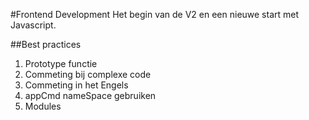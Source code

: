#Frontend Development
Het begin van de V2 en een nieuwe start met Javascript.

##Best practices
1. Prototype functie
2. Commeting bij complexe code
3. Commeting in het Engels
4. appCmd nameSpace gebruiken
5. Modules

